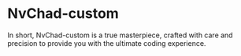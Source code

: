 # NvChad-custom
In short, NvChad-custom is a true masterpiece, crafted with care and precision to provide you with the ultimate coding experience.
